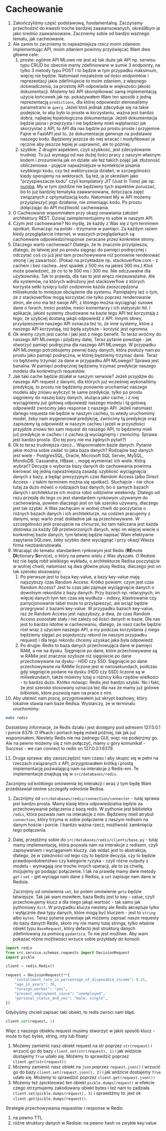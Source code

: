 # Cacheowanie

1. Zakończyliśmy część podstawową, fundamentalną. Zaczynamy przechodzić do kwestii troche bardziej zaawansowanych, określiłbym je jako średnio zaawansowane. Zaczniemy sobie od bardzo ważnego tematu, jak cacheowanie.
2. Ale zanim to zaczniemy to najważniejsza rzecz moim zdaniem: implementując API, moim zdaniem powinny przyświęcać Wam dwa główne cele:
	1. proste: ogólnie API MLowe nie jest aż tak duże jak API np. serwisu typu CRUD bo obecnie mamy zdefiniowane w sumie 3 endpointy, na tylko 3 metody typu POST i to będzie w tym przypadku maksimum, więcej nie będzie. Natomiast niezależnie od ilości endpointów i reprezentacji jakie zdefiniujecie to moim zdaniem, z własnego doświadczenia, za prostotę API odpowiada w większości jakość dokumentacji. Możemy też API skomplikować samą implementacją użycia końcowek jak np. pokazywałem Wam ten sposób z jedną reprezentacją `predictions`, dla której odpowiedzi sterowaliśmy parametrami w `query`. Jeżeli ktoś jednak zdecyduje się na takie podejście, to aby było to proste w korzystaniu, ważna jest bardzo dobra, najlepiej łopatologiczna dokumentacja. Jeżeli dokumentacja będzie jasna i przejrzysta i nie będziemy mieli wątpliwości jak skorzystać z API, to API dla nas będzie po prostu proste i przyjemne. Fajne w FastAPI jest to, że dokumentacje generuje na podstawie naszego kodu. Będziemy jeszcze do niej wracać i modyfikować je ręcznie aby jeszcze lepiej je usprawnić, ale to później.
	2. szybkie: Z drugim aspektem, czyli szybkość, jest zdecydowanie trudniej. To już wymaga od nas dużej ilości pracy z naszym własnym kodem i zrozumienia jak on działa: ale też takich pojęć jak złożoność obliczeniowa - pojęcie najważniejsze w kontekście pisania szybkiego kodu, czy też wektoryzacja działań, w szczególności kiedy operujemy na wektorach. Są też, ja je określam jako "przyspieszacze kodu" czyli kompilatory JIT (Just In Time) jak np. [numba](https://numba.pydata.org/). My w tym zjeździe nie będziemy tych aspektów poruszać, bo to już bardziej tematyka zaawansowana, dotycząca zajęć związanych z optymalizacją kodu. Natomiast My w API możemy przyśpieszyć jego działanie, nie zmieniając kodu. Po prostu dołączając do API możliwość cacheowania.
3. O Cacheowanie wspomniałem przy okazji omawiania założeń architektury REST. Dzisiaj zaimplementujemy to sobie w naszym API.
4. Czym jest cachoewanie? No myślę, że każdy z Was się z tym terminem spotkań, tłumacząc na polski - trzymanie w pamięci. Za każdym razem kiedy przeglądarcie internet, w waszych przeglądarkach są cachoewane odpowiedzi/response zwracane przez konkretne strony.
5. Dlaczego warto cacheować? Dlatego, że to znacznie przyśpiesza, dlatego, że łatwiej jest po prostu sięgnąc do pamięci podręcznej i odczytać coś co już jest tam przechowywane niż ponownie renderować stronę i jej zawartość. (Pokaż na przykładzie np. stackoverflow.com - z cachem i bez cachea. Jest spadek z 500 ms na jakieś 300 ms.) Ktoś może powiedzieć, że co to te 500 ms i 300 ms. Nie odczuwalne dla użytkownika. Tak to prawda, dla nas to jest wręcz niezauważalne. Ale dla systemów, na których wdrożony jest stackoverflow z których korzysta setki tysięcy ludzi codziennie każda zaoszczędzona milisekunda to mniejsze obciążenie dla systemu. Pamiętajmy też o tym, że z stackoverflow mogą korzystać nie tylko poprzez renderowanie stron, ale ono ma też swoje API, z którego można wyciągnąć surowe dane o forach, treści postów, treści komentarzy i ich statystyki itd. I aplikacje, jakieś systemy zbudowane na bazie tego API też korzystają z tego, że szybciej dostaną jakąś odpowiedź z API. Innymi słowy, przyśpieszenie naszego API oznacza też to, że inne systemy, które z naszego API korzystają, też będą szybsze - korzyść jest ogromna.
6. Ok wiemy czym jest cache i jaki jest z niego benefit. To teraz wróćmy do naszego API MLowego i pójdzmy dalej. Teraz pytanie powstaje - jak stworzyć pamięć podręczna dla naszego API MLowego. W przypadku API MLowego potrzebujemy pewnej bazy danych, która posłuży nam po prostu jako pamięć podręczna, w której będziemy trzymać dane. Teraz co bęðziemy trzymać za dane w przypadku API MLowego? Sprawa jest banalna. W pamięci podręcznej będziemy trzymać predykcje naszego modelu dla konkretnych requestów. 
7. Jak taki cache będzie działał w naszym serwisie? Jeżeli przyjdzie do naszego API request z danymi, dla których już wcześniej wykonaliśmy predykcję, to prostu nie będziemy ponownie uruchamiać naszego modelu aby znowu wyliczyć te same predykcje, tylko po prostu sięgniemy do naszej bazy danych, służąca jako cache, i z niej wyciągniemy już gotową odpowiedź naszego modelu i tą gotową odpowiedź zwrócimy jako response z naszego API. Jeżeli natomiast danego requesta nie będzie w naszym cacheu, to wtedy uruchomimy model, żeby nam wygenerował predykcję, zwrócimy tą predykcje oraz zapiszemy tą odpowiedź w naszym cacheu i jeżeli w przyszłości przyjdzie znowu ten sam request do naszego API, to będziemy mieli już predykcje w cacheu i z cachea ją wyciagnięmy i zwrócimy. Sprawa jest bardzo prosta.
(Do tej pory nie ma żądnych pytań?)
8. Ok to teraz trudniejsza rzecz... Wspomniałem bazie danych. Pytanie jakie można sobie zadać to jaka baza danych? Rodzajów baz danych jest wiele - PostgresSQL, Oracle, Microsoft SQL Server, MySQL, MondoDB, Cassandra, HBase... mogę wymieniać ich wiele. Którą wybrać? Decyzje o wyborze bazy danych do cachoewania powinna kierować się jedną najważniejszą zasadą: szybkość wyciągnięcia danych z bazy, a będąc precyzyjnym czas Random Access (albo Direct Access - z takim terminem można się spotkać). Słuchajcie - nie chce tutaj za dużo mówić o rodzajach baz danych, bo o samych bazach danych i architekturze ich można robić oddzielne weekendy. Dlatego od razu przejdę do tego co jest standardem rynkowym używanym do cacheowania, powiem dlaczego jest on tak szeroko używany, dlaczego jest tak szybki. A Was zachęcam w wolnej chwili do poczytania o różnych bazach danych i ich architekturze, na codzień pracujemy z danymi, więc warto znać dokładnie jak są przechowywane. W szczególności jeśli pracujecie na chmurze, bo tam naliczana jest każda złotówka za każdy GB przetworzonych danych, więc im więcej wiecie o konkretnej bazie danych, tym łatwiej będzie napisać Wam efektywne zapytania SQLowe, żeby szybko dane wyciągnąć i przy okazji Wasza firma niezbankrutowała. 
9. Wracając do tematu: standardem rynkowym jest Redis (**RE**mote **DI**ctionary **S**ervice), o który na pewno wielu z Was słyszało. O Redisie też nie będę robił wielkiego wykładu, o architekturze Redisa poczytajcie w wolnej chwili, natomiast są dwa główne plusy Redisa, dlaczego jest on tak szeroko stosowany:
	1) Po pierwsze jest to baza key-value, a bazy key-value mają najszybszy czas Random Access. Krótko powiem: czym jest czas Random Access? Jest to czas jaki zajmuje wyciągnięcie danych o dowolnym rekordzie z bazy danych. Przy bazach np. relacyjnych, im więcej danych tym ten czas się wydłuża - indexy, klastrowanie czy partycjonowanie tabel może to przyśpieszyć, ale wciąż będzie przegrywać z bazami key-value. W przypadku bazach key-value, raz że Random Access jest najszybszy, a dwa, że czas Random Access pozostałe stały i nie zależy od ilości danych w bazie. Dla nas jest to bardzo istotne w cacheowaniu, dlatego, że nasz cache będzie rósł wraz z użyciem naszego API, a my podczas korzystania z niego będziemy sięgać po pojedynczy rekord (w naszym przypadku request) i dla tego rekordu chcemy uzyskać jaka była odpowiedź. 
	2) Po drugie: Redis to baza danych przechowująca dane w pamięci RAM, a nie na dysku. Sięgnięcie po dane, które przechowywane są w RAMie jest znacznie szybsze niż sięgniecie po dane przechowywane na dysku - HDD czy SSD. Sięgnięcie po dane przechowywane na RAMie liczone jest w nanosekundach, podczas gdy sięgnięcie podane na dysku (HDD czy SSD) liczone są w milisekundach, także mówimy tutaj o różnicy kilku rzędów wielkości - to bardzo dużo. 
Krótko mówiąc: Redis jest bardzo szybki. 
No i fakt, że jest szeroko stosowany oznacza też dla nas że mamy już gotowe bilbioteki, które pozwolą nam na prace z nim.
10. Aby ułatwić nam pracę, przygotowałem już skrypt bashowy, który lokalnie stawia nam baze Redisa. Wystarczy, że w terminalu uruchomimy:
```bash
make redis
```
Dostaliśmy informacje, że Redis działa i jest dostępny pod adresem 127.0.0.1 i porcie 6379. O IPkach i portach będę mówił później, tak jak już wspominałem. Niestety Redis nie ma żadnego GUI, więc nie podejrzmy go. Ale na pewno możemy się z nim połączyć, mamy u góry komunikat - Success - we can connect to redis on 127:0.0.1:6379.

11. Druga sprawa: aby zaoszczędzić nam czasu i aby skupić się w pełni na rzeczach związanych z API, przygotowałem krótką i prostą implementację pozwalającą nam na interakcje z Redis-em. Te implementacje znajdują się w `src/databases/redis`. 

Zacznijmy od krótkiego omówienia tej interakcji i wraz z tym będę Wam przedstawiał istotne szczegóły odnośnie Redisa. 

1. Zacznijmy od `src/databases/redis/connection/connector` - tutaj sprawa jest bardzo prosta. Mamy klasę która odpowiedzialna będzie za przechowywanie połączenia z bazą redis. W pythonie jest biblioteka `redis`, która pozwala nam na interakcje z nim. Będziemy mieli atrybut `connection`, który trzyma w sobie połączenie z naszym redisem na danym hoście i porcie. I bardzo ważna rzecz, możliwość zamknięcia tego połączenia.
2. Dalej, przejdźmy sobie do `src/databases/redis/clients/base.py` - tutaj mamy implementację, która pozwala nam na interakcje z redisem, czyli zapisywaniem i wyciąganiem kluczy. Jak widać jest to abstrakcja, dlatego, że w zależności od tego czy to będzie decyzja, czy to będzie prawdopodobieńśtwo czy kategorie ryzyka - czyli różne outputy z modelu - wymagają one troche innych operacji, ale to za chwilę. 
   Inicjujemy go podając połączenie. I tak na prawdę mamy dwie metody `get` i `set` - get wyciąga nam dane z Redisa, a `set` zapisuje nam dane w Redisie. 
   
   Zacznijmy od omówienia `set`, bo potem omówienie `geta` będzie łatwiejsze. 
   Tak jak wam mówiłem, baza Redis jest to key - value, czyli przechowujemy klucz a dla niego jakąś wartość - tak samo jak pythonowy `dict`. W przypadku klucza niestety ale Redis akceptuje tylko i wyłącznie dwa typy danych, które mogą być kluczem - jest to `string` albo `bytes`. Teraz pytanie powstaje jak możemy zapisać nasze requesty do bazy danych Redis, skoro my nie mamy tutaj stringa, tylko właśnie obiekt typu `BaseRequest`, który defacto jest strukturą danych zdefiniowaną za pomocą `pydantica`. To nie jest możliwe. Aby wam pokazać różne możliwości wrzuce sobie przykłady do konsoli:
   
```python
import redis
from src.service.schemas.requests import DecisionRequest
import pickle

client = redis.Redis()

request = DecisionRequest(**{  
    "installment_rate_in_percentage_of_disposable_income": 0.25,  
    "age_in_years": 30,  
    "foreign_worker": "yes",  
    "present_employment_since": "unemployed",  
    "personal_status_and_sex": "male: single",  
})
```
   
   Gdybyśmy chcieli zapisać taki obiekt, to redis zwróci nam błąd. 

```python
client.set(request, 1)
```

   Więc z naszego obiektu request musimy stworzyć w jakiś sposób klucz - może to być bytes, string, inty lub floaty:

   1. Możemy zamienić nasz obiekt request na str poprzez `str(request)` i wrzucić go do bazy `client.set(str(request), 1)` i jak widzicie dostajemy `True` udało się. Możemy to sprawdzić poprzez `client.get(str(request))`
   2. Możemy zamienić nasz obiekt na `json` poprzez `request.json()` i wrzucić go do bazy `client.set(request.json(), 2)` i jak widzicie dostajemy `True` udało się. Możemy to sprawdzić poprzez `client.get(request.json())`
   3. Możemy też zpickleować ten obiekt `pickle.dumps(request)` w efekcie czego otrzymujemy zakodowany obiekt bytes i też nam to zadziała `client.set(pickle.dumps(request), 3)` i sprawdźmy to: jest ok `client.get(pickle.dumps(request))`.







Strategie przechowywania requestów i response w Redis:
1. na pewno TTL
2. różne struktury danych w Redisie: na pewno hash vs zwykłe key:value 
